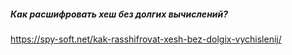 ##### Как расшифровать хеш без долгих вычислений?
https://spy-soft.net/kak-rasshifrovat-xesh-bez-dolgix-vychislenij/
